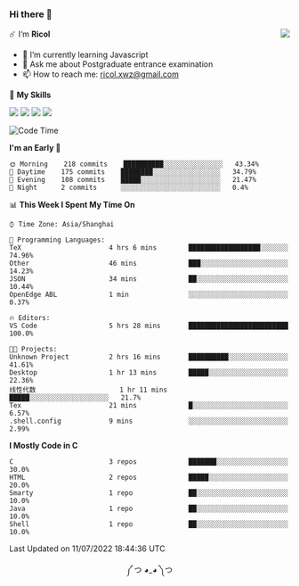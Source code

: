 ### Hi there 👋

<a href="#">
  <img align="right" src="https://github-readme-stats.vercel.app/api?username=Ricolxwz&count_private=true&show_icons=true&theme=prussian" />
</a>

☄️ I‘m **Ricol**

- 🌱 I’m currently learning Javascript
- 💬 Ask me about Postgraduate entrance examination
- 📫 How to reach me: ricol.xwz@gmail.com

🌟 **My Skills**

![](https://img.shields.io/badge/-Git-000000?style=flat-square&logo=git&logoColor=fff)
![](https://img.shields.io/badge/-C-3e74a2?style=flat-square&logo=C&logoColor=fff)
![](https://img.shields.io/badge/-Python-4fc08d?style=flat-square&logo=python&logoColor=fff)
![](https://img.shields.io/badge/-java-ffa500?style=flat-square&logo=java&logoColor=fff)

<!--START_SECTION:waka-->
![Code Time](http://img.shields.io/badge/Code%20Time-0%20secs-blue)

**I'm an Early 🐤** 

```text
🌞 Morning    218 commits    ██████████░░░░░░░░░░░░░░░   43.34% 
🌆 Daytime    175 commits    ████████░░░░░░░░░░░░░░░░░   34.79% 
🌃 Evening    108 commits    █████░░░░░░░░░░░░░░░░░░░░   21.47% 
🌙 Night      2 commits      ░░░░░░░░░░░░░░░░░░░░░░░░░   0.4%

```


📊 **This Week I Spent My Time On** 

```text
⌚︎ Time Zone: Asia/Shanghai

💬 Programming Languages: 
TeX                      4 hrs 6 mins        ██████████████████░░░░░░░   74.96% 
Other                    46 mins             ███░░░░░░░░░░░░░░░░░░░░░░   14.23% 
JSON                     34 mins             ██░░░░░░░░░░░░░░░░░░░░░░░   10.44% 
OpenEdge ABL             1 min               ░░░░░░░░░░░░░░░░░░░░░░░░░   0.37%

🔥 Editors: 
VS Code                  5 hrs 28 mins       █████████████████████████   100.0%

🐱‍💻 Projects: 
Unknown Project          2 hrs 16 mins       ██████████░░░░░░░░░░░░░░░   41.61% 
Desktop                  1 hr 13 mins        █████░░░░░░░░░░░░░░░░░░░░   22.36% 
线性代数                     1 hr 11 mins        █████░░░░░░░░░░░░░░░░░░░░   21.7% 
Tex                      21 mins             █░░░░░░░░░░░░░░░░░░░░░░░░   6.57% 
.shell.config            9 mins              ░░░░░░░░░░░░░░░░░░░░░░░░░   2.99%

```

**I Mostly Code in C** 

```text
C                        3 repos             ███████░░░░░░░░░░░░░░░░░░   30.0% 
HTML                     2 repos             █████░░░░░░░░░░░░░░░░░░░░   20.0% 
Smarty                   1 repo              ██░░░░░░░░░░░░░░░░░░░░░░░   10.0% 
Java                     1 repo              ██░░░░░░░░░░░░░░░░░░░░░░░   10.0% 
Shell                    1 repo              ██░░░░░░░░░░░░░░░░░░░░░░░   10.0%

```



 Last Updated on 11/07/2022 18:44:36 UTC
<!--END_SECTION:waka-->

<div align="center">
༼ つ ◕_◕ ༽つ
</div>
